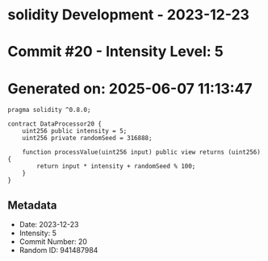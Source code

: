 ﻿# solidity Development - 2023-12-23
# Commit #20 - Intensity Level: 5
# Generated on: 2025-06-07 11:13:47
```solidity
pragma solidity ^0.8.0;

contract DataProcessor20 {
    uint256 public intensity = 5;
    uint256 private randomSeed = 316888;

    function processValue(uint256 input) public view returns (uint256) {
        return input * intensity + randomSeed % 100;
    }
}
```
## Metadata
- Date: 2023-12-23
- Intensity: 5
- Commit Number: 20
- Random ID: 941487984
